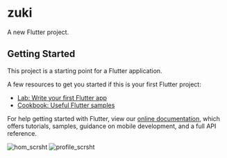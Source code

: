 # zuki

A new Flutter project.

## Getting Started

This project is a starting point for a Flutter application.

A few resources to get you started if this is your first Flutter project:

- [Lab: Write your first Flutter app](https://flutter.dev/docs/get-started/codelab)
- [Cookbook: Useful Flutter samples](https://flutter.dev/docs/cookbook)

For help getting started with Flutter, view our
[online documentation](https://flutter.dev/docs), which offers tutorials,
samples, guidance on mobile development, and a full API reference.

![hom_scrsht](https://user-images.githubusercontent.com/83757768/135495634-ca47ed15-9755-4fb2-89ec-bb59d420bc7f.png)
![profile_scrsht](https://user-images.githubusercontent.com/83757768/135495798-d250cc6e-c97f-426a-b4ff-878137888f78.png)
